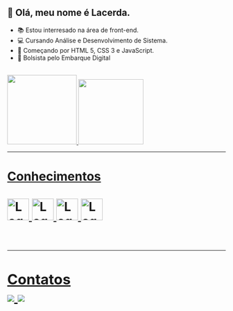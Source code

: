 ## 👋 Olá, meu nome é Lacerda.
- 📚 Estou interresado na área de front-end.
- 💻 Cursando Análise e Desenvolvimento de Sistema.
- 📖 Começando por HTML 5, CSS 3 e JavaScript.
- 🎒 Bolsista pelo Embarque Digital

<div style="display=inline block"><br>
  <a href="https://github.com/fkaisergd">
  <img height="160em" src="https://github-readme-stats.vercel.app/api?username=fkaisergd&show_icons=true&theme=shades-of-purple&include_a11_commits=true&count_private=true"/>
  <img height="150cm" src="https://github-readme-stats.vercel.app/api/top-langs/?username=fkaisergd&layout=compact&langs_count=16&theme=shades-of-purple&border_color=purple"/>
<div>
<hr>
<h1>Conhecimentos
<div style="display=inline block"><br>
  <img alt="Logo Linguagem C" height="50" width="50" src="https://cdn.icon-icons.com/icons2/2415/PNG/512/c_original_logo_icon_146611.png"/>
  <img alt="Logo HTML" height="50" width="50" src="https://cdn.jsdelivr.net/gh/devicons/devicon/icons/html5/html5-original.svg" />
  <img alt="Logo CSS" height="50" width="50" src="https://cdn.jsdelivr.net/gh/devicons/devicon/icons/css3/css3-original.svg" />
  <img alt="Logo JavaScript" height="50" width="50" src="https://cdn.jsdelivr.net/gh/devicons/devicon/icons/javascript/javascript-original.svg" /> 
<div> <br>
<hr>
<h3>Contatos
<br>
<div>
  <a href="https://instagram.com/lip_lacerda" target="_blank"><img src="https://img.shields.io/badge/Instagram-E4405F?style=for-the-badge&logo=instagram&logoColor=white">
  <a href="https://www.linkedin.com/in/filipe-lacerda-7b6136234" target="_blank"><img src="https://img.shields.io/badge/LinkedIn-0077B5?style=for-the-badge&logo=linkedin&logoColor=white">
